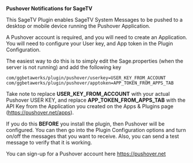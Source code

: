 **Pushover Notifications for SageTV**

This SageTV Plugin enables SageTV System Messages to be pushed to a desktop or mobile device running the Pushover Application.

A Pushover account is required, and you will need to create an Application. You will need to configure your User key, and App token in the Plugin Configuration.

The easiest way to do this is to simply edit the Sage.properties (when the server is not running) and add the following key

```
com/ggbetawerks/plugin/pushover/userkey=USER_KEY_FROM_ACCOUNT
com/ggbetawerks/plugin/pushover/apptoken=APP_TOKEN_FROM_APPS_TAB
```

Take note to replace **USER_KEY_FROM_ACCOUNT** with your actual Pushover USER KEY, and replace **APP_TOKEN_FROM_APPS_TAB** with the API Key from the Application you created on the Apps & Plugins page (https://pushover.net/apps).

If you do this **BEFORE** you install the plugin, then Pushover will be configured.  You can then go into the Plugin Configuration options and turn on/off the messages that you want to receive.  Also, you can send a test message to verify that it is working.


You can sign-up for a Pushover account here
https://pushover.net

